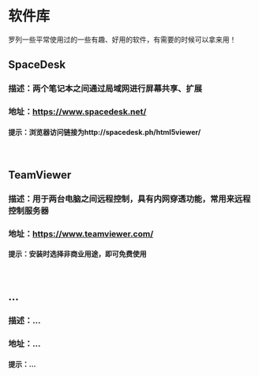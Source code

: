 # 软件库
罗列一些平常使用过的一些有趣、好用的软件，有需要的时候可以拿来用！

## SpaceDesk
### 描述：两个笔记本之间通过局域网进行屏幕共享、扩展
### 地址：https://www.spacedesk.net/
#### 提示：浏览器访问链接为http://spacedesk.ph/html5viewer/
</br> 

## TeamViewer
### 描述：用于两台电脑之间远程控制，具有内网穿透功能，常用来远程控制服务器
### 地址：https://www.teamviewer.com/
#### 提示：安装时选择非商业用途，即可免费使用
</br> 

## ...
### 描述：...
### 地址：...
#### 提示：...
